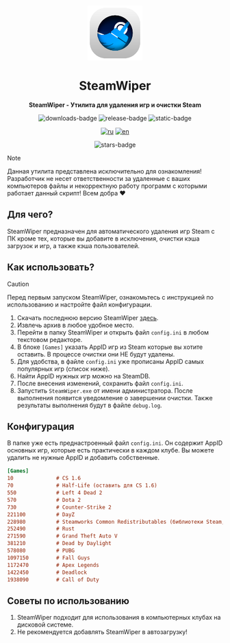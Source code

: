 <div align="center">

<img width="128" height="128" src="https://raw.githubusercontent.com/cor3jz/SteamWiper/refs/heads/main/icon.png">

# SteamWiper

**SteamWiper - Утилита для удаления игр и очистки Steam**

![downloads-badge](https://img.shields.io/github/downloads/cor3jz/SteamWiper/total?color=blue)
![release-badge](https://img.shields.io/github/v/release/cor3jz/SteamWiper?color=green&display_name=release)
![static-badge](https://img.shields.io/badge/PowerShell-blue)


[![ru](https://img.shields.io/badge/lang-ru-blue)](./README.md)
[![en](https://img.shields.io/badge/lang-en-red)](./README.en.md)

![stars-badge](https://img.shields.io/github/stars/cor3jz/SteamWiper)

</div>

> [!NOTE]  
> Данная утилита представлена исключительно для ознакомления! Разработчик не несет ответственности за удаленные с ваших компьютеров файлы и некорректную работу программ с которыми работает данный скрипт! Всем добра :heart:

## Для чего?

SteamWiper предназначен для автоматического удаления игр Steam с ПК кроме тех, которые вы добавите в исключения, очистки кэша загрузок и игр, а также кэша пользователей.

## Как использовать?

> [!CAUTION] 
> Перед первым запуском SteamWiper, ознакомьтесь с инструкцией по использованию и настройте файл конфигурации.

1. Скачать последнюю версию SteamWiper [здесь](https://github.com/cor3jz/SteamWiper/releases "Скачать SteamWiper").
2. Извлечь архив в любое удобное место.
3. Перейти в папку SteamWiper и открыть файл `config.ini` в любом текстовом редакторе.
4. В блоке `[Games]` указать AppID игр из Steam которые вы хотите оставить. В процессе очистки они НЕ будут удалены.
5. Для удобства, в файле `config.ini` уже прописаны AppID самых популярных игр (список ниже).
6. Найти AppID нужных игр можно на SteamDB.
7. После внесения изменений, сохранить файл `config.ini`.
8. Запустить `SteamWiper.exe` от имени администратора. После выполнения появится уведомление о завершении очистки. Также результаты выполнения будут в файле `debug.log`.

## Конфигурация

В папке уже есть преднастроенный файл `config.ini`. Он содержит AppID основных игр, которые есть практически в каждом клубе. Вы можете удалить не нужные AppID и добавить собственные.

```ini
[Games]
10              # CS 1.6
70              # Half-Life (оставить для CS 1.6)
550             # Left 4 Dead 2
570             # Dota 2
730             # Counter-Strike 2
221100          # DayZ
228980          # Steamworks Common Redistributables (библиотеки Steam, не удалять)
252490          # Rust
271590          # Grand Theft Auto V
381210          # Dead by Daylight
578080          # PUBG
1097150         # Fall Guys
1172470         # Apex Legends
1422450         # Deadlock
1938090         # Call of Duty
```

## Советы по использованию
1. SteamWiper подходит для использования в компьютерных клубах на дисковой системе.
2. Не рекомендуется добавлять SteamWiper в автозагрузку!